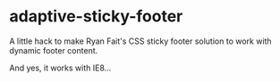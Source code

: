 adaptive-sticky-footer
======================

A little hack to make Ryan Fait's CSS sticky footer solution to work with dynamic footer content.

And yes, it works with IE8…
